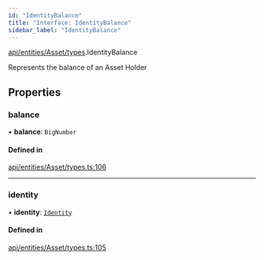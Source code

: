 ```yaml
---
id: "IdentityBalance"
title: "Interface: IdentityBalance"
sidebar_label: "IdentityBalance"
---
```


[api/entities/Asset/types](../../../../../../modules/API/Entities/Asset/Types/Types.md).IdentityBalance

Represents the balance of an Asset Holder

## Properties

### balance

• **balance**: `BigNumber`

#### Defined in

[api/entities/Asset/types.ts:106](https://github.com/PolymeshAssociation/polymesh-sdk/blob/654b99c8d/src/api/entities/Asset/types.ts#L106)

___

### identity

• **identity**: [`Identity`](../../../../../../classes/API/Entities/Identity/Identity.md)

#### Defined in

[api/entities/Asset/types.ts:105](https://github.com/PolymeshAssociation/polymesh-sdk/blob/654b99c8d/src/api/entities/Asset/types.ts#L105)
